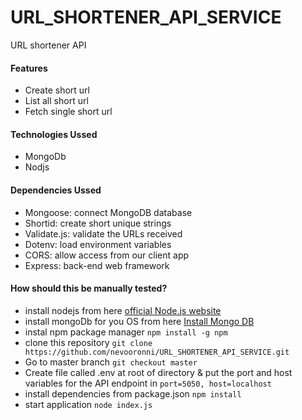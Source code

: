 # URL_SHORTENER_API_SERVICE
URL shortener API

#### Features

- Create short url
- List all short url
- Fetch single short url

#### Technologies Ussed
- MongoDb
- Nodjs

#### Dependencies Ussed

- Mongoose: connect MongoDB database
- Shortid: create short unique strings
- Validate.js: validate the URLs received
- Dotenv: load environment variables
- CORS: allow access from our client app
- Express: back-end web framework

#### How should this be manually tested?

- install nodejs from here [official Node.js website](https://nodejs.org/en/)
- install mongoDb for you OS from here [Install Mongo DB](https://docs.mongodb.com/guides/server/install/)
- instal npm package manager `npm install -g npm`
- clone this repository `git clone https://github.com/nevooronni/URL_SHORTENER_API_SERVICE.git`
- Go to master branch `git checkout master`
- Create file called .env at root of directory & put the port and host variables for the API endpoint in `port=5050, host=localhost`
- install dependencies from package.json `npm install`
- start application `node index.js`
